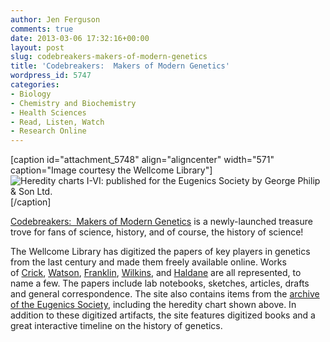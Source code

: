 ```yaml
---
author: Jen Ferguson
comments: true
date: 2013-03-06 17:32:16+00:00
layout: post
slug: codebreakers-makers-of-modern-genetics
title: 'Codebreakers:  Makers of Modern Genetics'
wordpress_id: 5747
categories:
- Biology
- Chemistry and Biochemistry
- Health Sciences
- Read, Listen, Watch
- Research Online
---
```


[caption id="attachment_5748" align="aligncenter" width="571" caption="Image courtesy the Wellcome Library"]
![Heredity charts I-VI: published for the Eugenics Society by George Philip & Son Ltd.](http://www.lib.neu.edu/snippets/wp-content/uploads/2013/03/HeredityBossie.jpg)[/caption]

[Codebreakers:  Makers of Modern Genetics](http://wellcomelibrary.org/using-the-library/subject-guides/genetics/makers-of-modern-genetics) is a newly-launched treasure trove for fans of science, history, and of course, the history of science!

The Wellcome Library has digitized the papers of key players in genetics from the last century and made them freely available online. Works of [Crick](http://wellcomelibrary.org/using-the-library/subject-guides/genetics/makers-of-modern-genetics/digitised-archives/francis-crick/), [Watson](http://wellcomelibrary.org/using-the-library/subject-guides/genetics/makers-of-modern-genetics/digitised-archives/james-watson/), [Franklin](http://wellcomelibrary.org/using-the-library/subject-guides/genetics/makers-of-modern-genetics/digitised-archives/rosalind-franklin/), [Wilkins](http://wellcomelibrary.org/using-the-library/subject-guides/genetics/makers-of-modern-genetics/digitised-archives/maurice-wilkins-mrc-biophysics-unit-archive/), and [Haldane](http://wellcomelibrary.org/using-the-library/subject-guides/genetics/makers-of-modern-genetics/digitised-archives/j-b-s-haldane/) are all represented, to name a few. The papers include lab notebooks, sketches, articles, drafts and general correspondence. The site also contains items from the [archive of the Eugenics Society](http://wellcomelibrary.org/using-the-library/subject-guides/genetics/makers-of-modern-genetics/digitised-archives/eugenics-society/), including the heredity chart shown above. In addition to these digitized artifacts, the site features digitized books and a great interactive timeline on the history of genetics.

